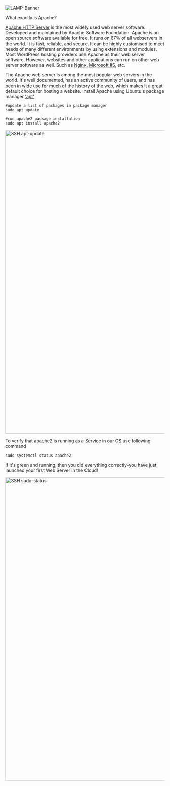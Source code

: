 ![LAMP-Banner](https://github.com/silviob99/Project-1-Web-Stack-Implementation-LAMP/assets/107585020/1d34113d-d252-47a3-b73a-c852567090a8)


What exactly is Apache?

[Apache HTTP Server](https://httpd.apache.org/) is the most widely used web server software. Developed and maintained by Apache Software Foundation. Apache is an open source software available for free. It runs on 67% of all webservers in the world. It is fast, reliable, and secure. It can be highly customised to meet needs of many different environments by using extensions and modules. Most WordPress hosting providers use Apache as their web server 
software. However, websites and other applications can run on other web server software as well. Such as [Nginx](https://docs.nginx.com/nginx/admin-guide/installing-nginx/installing-nginx-open-source/), [Microsoft IIS](https://learn.microsoft.com/en-gb/iis/get-started/introduction-to-iis/introduction-to-iis-architecture), etc.

The Apache web server is among the most popular web servers in the world. It's well documented, has an active community of users, and has been in wide use for much of the history of the web, which makes it a great default choice for hosting a website. 
Install Apache using Ubuntu's package manager ['apt'](https://ubuntu.com/server/docs/package-management)

```
#update a list of packages in package manager
sudo apt update

#run apache2 package installation
sudo apt install apache2
```

<img width="960" alt="SSH apt-update" src="https://github.com/silviob99/Project-1-Web-Stack-Implementation-LAMP/assets/107585020/4afefaaf-4020-4ec1-b365-fc1fcac85a2c">


To verify that apache2 is running as a Service in our OS use following command

```
sudo systemctl status apache2
```

If it's green and running, then you did everything correctly-you have just launched your first Web Server in the Cloud!
  
<img width="960" alt="SSH sudo-status" src="https://github.com/silviob99/Project-1-Web-Stack-Implementation-LAMP/assets/107585020/ebc1bd57-1ee8-4d98-8ea7-1c8ba88c0698">




